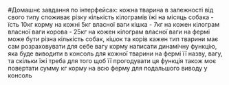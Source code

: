 #Домашнє завдання по інтерфейсах:
кожна тварина в залежності від свого типу споживає різку кількість кілограмів їжі на місяць
    собака - їсть 10кг корму на кожні 5кг власної ваги
    кішка - 7кг на кожен кілограм власної ваги
    корова - 25кг на кожен кілограм власної ваги
на фермі може бути різна кількість собак, кішок та корів
кажен тип тварини має сам розраховувати для себе вагу корму
написати динамічну функцію, яка буде виводити в консоль для кожної тварини на фермі її назву, вагу, та скільки їжі треба для того щоб її прогодувати
ця функція також моє повертати сумму кг корму на всю ферму для подальшого виводу у консоль